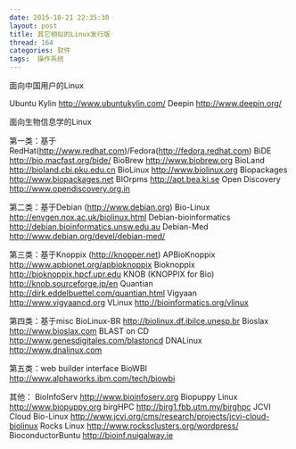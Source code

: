 ```yaml
---
date: 2015-10-21 22:35:30
layout: post
title: 其它相似的Linux发行版
thread: 164
categories: 软件
tags:  操作系统
---
```



面向中国用户的Linux

Ubuntu Kylin	http://www.ubuntukylin.com/
Deepin		http://www.deepin.org/



面向生物信息学的Linux

第一类：基于RedHat(http://www.redhat.com)/Fedora(http://fedora.redhat.com)
BiDE	http://bio.macfast.org/bide/
BioBrew	http://www.biobrew.org
BioLand	http://bioland.cbi.pku.edu.cn
BioLinux	http://www.biolinux.org
Biopackages	http://www.biopackages.net
BIOrpms	http://apt.bea.ki.se
Open Discovery	http://www.opendiscovery.org.in 



第二类：基于Debian (http://www.debian.org)
Bio-Linux	http://envgen.nox.ac.uk/biolinux.html
Debian-bioinformatics	http://debian.bioinformatics.unsw.edu.au
Debian-Med	http://www.debian.org/devel/debian-med/



第三类：基于Knoppix (http://knopper.net)
APBioKnoppix	http://www.apbionet.org/apbioknoppix
Bioknoppix	http://bioknoppix.hpcf.upr.edu
KNOB (KNOPPIX for Bio)	http://knob.sourceforge.jp/en
Quantian	http://dirk.eddelbuettel.com/quantian.html
Vigyaan	http://www.vigyaancd.org
VLinux	http://bioinformatics.org/vlinux



第四类：基于misc
BioLinux-BR	http://biolinux.df.ibilce.unesp.br
Bioslax	http://www.bioslax.com
BLAST on CD	http://www.genesdigitales.com/blastoncd
DNALinux	http://www.dnalinux.com



第五类：web builder interface
BioWBI	http://www.alphaworks.ibm.com/tech/biowbi



其他：
BioInfoServ	http://www.bioinfoserv.org
Biopuppy Linux	http://www.biopuppy.org
birgHPC	http://birg1.fbb.utm.my/birghpc
JCVI Cloud Bio-Linux	http://www.jcvi.org/cms/research/projects/jcvi-cloud-biolinux
Rocks Linux	http://www.rocksclusters.org/wordpress/
BioconductorBuntu	http://bioinf.nuigalway.ie